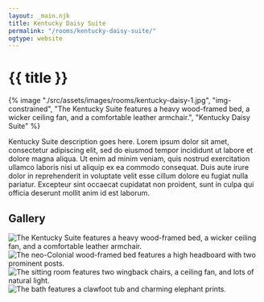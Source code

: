 ```yaml
---
layout: _main.njk
title: Kentucky Daisy Suite
permalink: "/rooms/kentucky-daisy-suite/"
ogtype: website
---
```


<!-- markdownlint-disable MD025 -->
# {{ title }}
<!-- markdownlint-enable MD025 -->

<sli-dialog-img>

  {% image "./src/assets/images/rooms/kentucky-daisy-1.jpg", "img-constrained", "The Kentucky Suite features a heavy wood-framed bed, a wicker ceiling fan, and a comfortable leather armchair.", "Kentucky Daisy Suite" %}

</sli-dialog-img>

Kentucky Suite description goes here. Lorem ipsum dolor sit amet, consectetur adipiscing elit, sed do eiusmod tempor incididunt ut labore et dolore magna aliqua. Ut enim ad minim veniam, quis nostrud exercitation ullamco laboris nisi ut aliquip ex ea commodo consequat. Duis aute irure dolor in reprehenderit in voluptate velit esse cillum dolore eu fugiat nulla pariatur. Excepteur sint occaecat cupidatat non proident, sunt in culpa qui officia deserunt mollit anim id est laborum.

## Gallery

<sli-dialog-gallery hint rel cols="8">
  
  ![The Kentucky Suite features a heavy wood-framed bed, a wicker ceiling fan, and a comfortable leather armchair.](/assets/images/rooms/kentucky-daisy-1.jpg)
  ![The neo-Colonial wood-framed bed features a high headboard with two prominent posts.](/assets/images/rooms/kentucky-daisy-2.jpg)
  ![The sitting room features two wingback chairs, a ceiling fan, and lots of natural light.](/assets/images/rooms/kentucky-daisy-3.jpg)
  ![The bath features a clawfoot tub and charming elephant prints.](/assets/images/rooms/kentucky-daisy-bath.jpg)
</sli-dialog-gallery>
